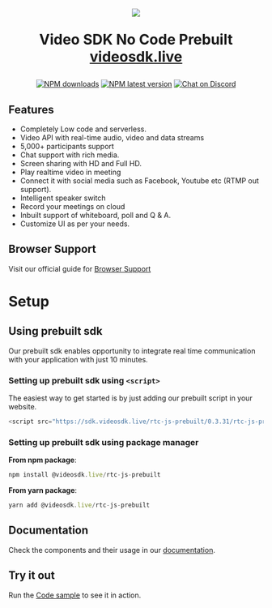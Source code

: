 <h1 align="center">
  <img src="https://static.zujonow.com/videosdk.live/videosdk_logo_circle_big.png"/><br/>
<p align="center">
  Video SDK No Code Prebuilt<br/>
  <a href="https://videosdk.live/">videosdk.live</a>
</p>
</h1>

<p align="center">
  <a href="https://www.npmjs.com/package/@videosdk.live/rtc-js-prebuilt"><img src="https://img.shields.io/npm/dw/@videosdk.live/rtc-js-prebuilt.svg?style=for-the-badge" alt="NPM downloads"></a>
  <a href="https://www.npmjs.com/package/@videosdk.live/rtc-js-prebuilt"><img src="https://img.shields.io/npm/v/@videosdk.live/rtc-js-prebuilt/latest.svg?style=for-the-badge" alt="NPM latest version"></a>
   <a href="https://discord.com/invite/f2WsNDN9S5"><img src="https://img.shields.io/discord/876774498798551130?color=%237289da&label=Chat%20on%20Discrd&style=for-the-badge" alt="Chat on Discord"></a>
</p>

## Features

- Completely Low code and serverless.
- Video API with real-time audio, video and data streams
- 5,000+ participants support
- Chat support with rich media.
- Screen sharing with HD and Full HD.
- Play realtime video in meeting
- Connect it with social media such as Facebook, Youtube etc (RTMP out support).
- Intelligent speaker switch
- Record your meetings on cloud
- Inbuilt support of whiteboard, poll and Q & A.
- Customize UI as per your needs.

## Browser Support

Visit our official guide for [Browser Support](https://docs.videosdk.live/docs/realtime-communication/see-also/device-browser-support)

# Setup

## Using prebuilt sdk

Our prebuilt sdk enables opportunity to integrate real time communication with your application with just 10 minutes.

### Setting up prebuilt sdk using `<script>`

The easiest way to get started is by just adding our prebuilt script in your website.

```js
<script src="https://sdk.videosdk.live/rtc-js-prebuilt/0.3.31/rtc-js-prebuilt.js"></script>
```

### Setting up prebuilt sdk using package manager

**From npm package**:

```js
npm install @videosdk.live/rtc-js-prebuilt
```

**From yarn package**:

```js
yarn add @videosdk.live/rtc-js-prebuilt
```

## Documentation

Check the components and their usage in our [documentation](https://docs.videosdk.live/docs/realtime-communication/sdk-reference/prebuilt-sdk-js/video-sdk-meeting).

## Try it out

Run the [Code sample](https://github.com/videosdk-live/videosdk-rtc-react-prebuilt-example) to see it in action.
